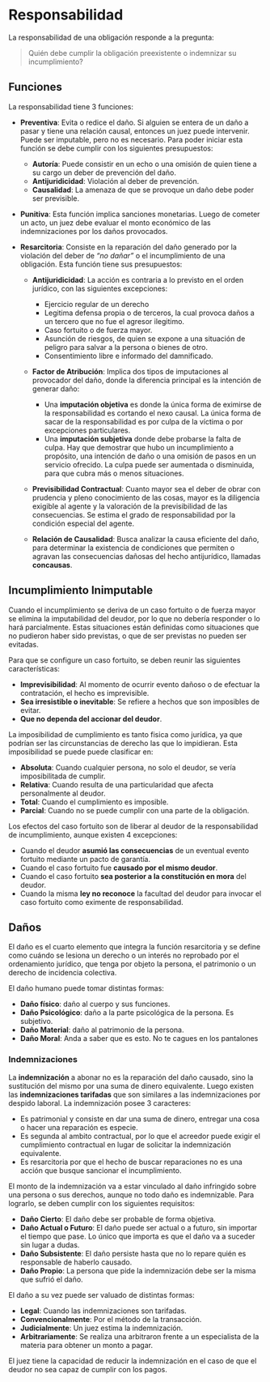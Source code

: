 # Responsabilidad

La responsabilidad de una obligación responde a la pregunta: 

>  Quién debe cumplir la obligación preexistente o indemnizar su incumplimiento?

## Funciones

La responsabilidad tiene 3 funciones:

- **Preventiva**: Evita o redice el daño. Si alguien se entera de un daño a pasar y tiene una relación causal, entonces un juez puede intervenir. Puede ser imputable, pero no es necesario. Para poder iniciar esta función se debe cumplir con los siguientes presupuestos:
  - **Autoría**: Puede consistir en un echo o una omisión de quien tiene a su cargo un deber de prevención del daño.
  - **Antijuridicidad**: Violación al deber de prevención.
  - **Causalidad**: La amenaza de que se provoque un daño debe poder ser previsible.

- **Punitiva**: Esta función implica sanciones monetarias. Luego de cometer un acto, un juez debe evaluar el monto económico de las indemnizaciones por los daños provocados.
- **Resarcitoria**: Consiste en la reparación del daño generado por la violación del deber de *“no dañar”* o el incumplimiento de una obligación. Esta función tiene sus presupuestos:
  - **Antijuridicidad**: La acción es contraria a lo previsto en el orden jurídico, con las siguientes excepciones:
    - Ejercicio regular de un derecho
    - Legitima defensa propia o de terceros, la cual provoca daños a un tercero que no fue el agresor ilegitimo.
    - Caso fortuito o de fuerza mayor.
    - Asunción de riesgos, de quien se expone a una situación de peligro para salvar a la persona o bienes de otro.
    - Consentimiento libre e informado del damnificado.

  - **Factor de Atribución**: Implica dos tipos de imputaciones al provocador del daño, donde la diferencia principal es la intención de generar daño:
    - Una **imputación objetiva** es donde la única forma de eximirse de la responsabilidad es cortando el nexo causal. La única forma de sacar de la responsabilidad es por culpa de la víctima o por excepciones particulares.
    - Una **imputación subjetiva** donde debe probarse la falta de culpa. Hay que demostrar que hubo un incumplimiento a propósito, una intención de daño o una omisión de pasos en un servicio ofrecido. La culpa puede ser aumentada o disminuida, para que cubra más o menos situaciones.

  - **Previsibilidad Contractual**: Cuanto mayor sea el deber de obrar con prudencia y pleno conocimiento de las cosas, mayor es la diligencia exigible al agente y la valoración de la previsibilidad de las consecuencias. Se estima el grado de responsabilidad por la condición especial del agente.
  - **Relación de Causalidad**: Busca analizar la causa eficiente del daño, para determinar la existencia de condiciones que permiten o agravan las consecuencias dañosas del hecho antijurídico, llamadas **concausas**.


## Incumplimiento Inimputable

Cuando el incumplimiento se deriva de un caso fortuito o de fuerza mayor se elimina la imputabilidad del deudor, por lo que no debería responder o lo hará parcialmente. Estas situaciones están definidas como situaciones que no pudieron haber sido previstas, o que de ser previstas no pueden ser evitadas.

Para que se configure un caso fortuito, se deben reunir las siguientes características:

- **Imprevisibilidad**: Al momento de ocurrir evento dañoso o de efectuar la contratación, el hecho es imprevisible.
- **Sea irresistible o inevitable**: Se refiere a hechos que son imposibles de evitar.
- **Que no dependa del accionar del deudor**.

La imposibilidad de cumplimiento es tanto fisica como jurídica, ya que podrían ser las circunstancias de derecho las que lo impidieran. Esta imposibilidad se puede puede clasificar en:

- **Absoluta**: Cuando cualquier persona, no solo el deudor, se vería imposibilitada de cumplir.
- **Relativa**: Cuando resulta de una particularidad que afecta personalmente al deudor.
- **Total**: Cuando el cumplimiento es imposible.
- **Parcial**: Cuando no se puede cumplir con una parte de la obligación.

Los efectos del caso fortuito son de liberar al deudor de la responsabilidad de incumplimiento, aunque existen 4 excepciones:

- Cuando el deudor **asumió las consecuencias** de un eventual evento fortuito mediante un pacto de garantía.
- Cuando el caso fortuito fue **causado por el mismo deudor**.
- Cuando el caso fortuito **sea posterior a la constitución en mora** del deudor.
- Cuando la misma **ley no reconoce** la facultad del deudor para invocar el caso fortuito como eximente de responsabilidad.

## Daños

El daño es el cuarto elemento que integra la función resarcitoria y se define como cuándo se lesiona un derecho o un interés no reprobado por el ordenamiento jurídico, que tenga por objeto la persona, el patrimonio o un derecho de incidencia colectiva.

El daño humano puede tomar distintas formas:

- **Daño físico**: daño al cuerpo y sus funciones.
- **Daño Psicológico**: daño a la parte psicológica de la persona. Es subjetivo.
- **Daño Material**: daño al patrimonio de la persona.
- **Daño Moral**: Anda a saber que es esto. No te cagues en los pantalones

### Indemnizaciones

La **indemnización** a abonar no es la reparación del daño causado, sino la sustitución del mismo por una suma de dinero equivalente. Luego existen las **indemnizaciones tarifadas** que son similares a las indemnizaciones por despido laboral. La indemnización posee 3 caracteres:

- Es patrimonial y consiste en dar una suma de dinero, entregar una cosa o hacer una reparación es especie.
- Es segunda al ambito contractual, por lo que el acreedor puede exigir el cumplimiento contractual en lugar de solicitar la indemnización equivalente.
- Es resarcitoria por que el hecho de buscar reparaciones no es una acción que busque sancionar el incumplimiento.

El monto de la indemnización va a estar vinculado al daño infringido sobre una persona o sus derechos, aunque no todo daño es indemnizable. Para lograrlo, se deben cumplir con los siguientes requisitos:

- **Daño Cierto**: El daño debe ser probable de forma objetiva.
- **Daño Actual o Futuro**: El daño puede ser actual o a futuro, sin importar el tiempo que pase. Lo único que importa es que el daño va a suceder sin lugar a dudas.
- **Daño Subsistente**: El daño persiste hasta que no lo repare quién es responsable de haberlo causado.
- **Daño Propio**: La persona que pide la indemnización debe ser la misma que sufrió el daño.

El daño a su vez puede ser valuado de distintas formas:

- **Legal**: Cuando las indemnizaciones son tarifadas.
- **Convencionalmente**: Por el método de la transacción.
- **Judicialmente**: Un juez estima la indemnización.
- **Arbitrariamente**: Se realiza una arbitraron frente a un especialista de la materia para obtener un monto a pagar.

El juez tiene la capacidad de reducir la indemnización en el caso de que el deudor no sea capaz de cumplir con los pagos.























